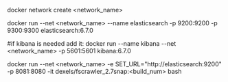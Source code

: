 docker network create <network_name>

docker run --net <network_name> --name elasticsearch -p 9200:9200 -p 9300:9300 elasticsearch:6.7.0

#if kibana is needed add it:
docker run --name kibana --net <network_name> -p 5601:5601 kibana:6.7.0

docker run --net <network_name> -e SET_URL="http://elasticsearch:9200" -p 8081:8080 -it dexels/fscrawler_2.7snap:<build_num> bash
